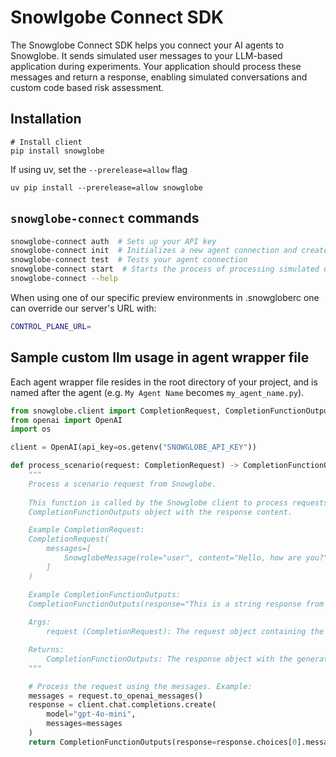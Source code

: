 # Snowlgobe Connect SDK

The Snowglobe Connect SDK helps you connect your AI agents to Snowglobe. It sends simulated user messages to your LLM-based application during experiments. Your application should process these messages and return a response, enabling simulated conversations and custom code based risk assessment.

## Installation

```
# Install client
pip install snowglobe
```

If using uv, set the `--prerelease=allow` flag
```
uv pip install --prerelease=allow snowglobe
```


## `snowglobe-connect` commands

```bash
snowglobe-connect auth  # Sets up your API key
snowglobe-connect init  # Initializes a new agent connection and creates an agent wrapper file
snowglobe-connect test  # Tests your agent connection
snowglobe-connect start  # Starts the process of processing simulated user messages
snowglobe-connect --help
```

When using one of our specific preview environments in .snowgloberc one can override our server's URL with:

```bash
CONTROL_PLANE_URL=
```

## Sample custom llm usage in agent wrapper file

Each agent wrapper file resides in the root directory of your project, and is named after the agent (e.g. `My Agent Name` becomes `my_agent_name.py`).

```python
from snowglobe.client import CompletionRequest, CompletionFunctionOutputs
from openai import OpenAI
import os

client = OpenAI(api_key=os.getenv("SNOWGLOBE_API_KEY"))

def process_scenario(request: CompletionRequest) -> CompletionFunctionOutputs:
    """
    Process a scenario request from Snowglobe.
    
    This function is called by the Snowglobe client to process requests. It should return a
    CompletionFunctionOutputs object with the response content.

    Example CompletionRequest:
    CompletionRequest(
        messages=[
            SnowglobeMessage(role="user", content="Hello, how are you?", snowglobe_data=None),
        ]
    )

    Example CompletionFunctionOutputs:
    CompletionFunctionOutputs(response="This is a string response from your application")
    
    Args:
        request (CompletionRequest): The request object containing the messages.

    Returns:
        CompletionFunctionOutputs: The response object with the generated content.
    """

    # Process the request using the messages. Example:
    messages = request.to_openai_messages()
    response = client.chat.completions.create(
        model="gpt-4o-mini",
        messages=messages
    )
    return CompletionFunctionOutputs(response=response.choices[0].message.content)
```
